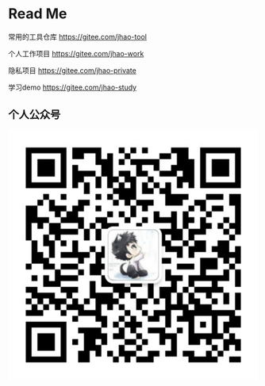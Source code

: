 # Read Me

常用的工具仓库 https://gitee.com/jhao-tool



个人工作项目 https://gitee.com/jhao-work

隐私项目 https://gitee.com/jhao-private


学习demo https://gitee.com/jhao-study

## 个人公众号
![](./assets/wechat.jpg)